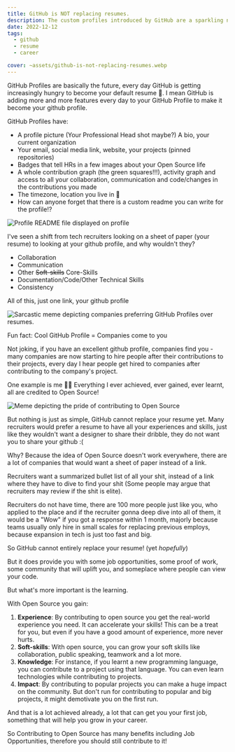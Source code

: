 ```yaml
---
title: GitHub is NOT replacing resumes.
description: The custom profiles introduced by GitHub are a sparkling new way of expression. With this, does GitHub finally replace resumes?
date: 2022-12-12
tags:
  - github
  - resume
  - career

cover: ~assets/github-is-not-replacing-resumes.webp
---
```


GitHub Profiles are basically the future, every day GitHub is getting increasingly hungry to become your default resume 👀. I mean GitHub is adding more and more features every day to your GitHub Profile to make it become your github profile.

GitHub Profiles have:

- A profile picture (Your Professional Head shot maybe?) A bio, your current organization
- Your email, social media link, website, your projects (pinned repositories)
- Badges that tell HRs in a few images about your Open Source life
- A whole contribution graph (the green squares!!!), activity graph and access to all your collaboration, communication and code/changes in the contributions you made
- The timezone, location you live in 👀
- How can anyone forget that there is a custom readme you can write for the profile!?

![Profile README file displayed on profile](~assets/profile-with-readme.webp)

I've seen a shift from tech recruiters looking on a sheet of paper (your resume) to looking at your github profile, and why wouldn't they?

- Collaboration
- Communication
- Other ~~Soft-skills~~ Core-Skills
- Documentation/Code/Other Technical Skills
- Consistency

All of this, just one link, your github profile

![Sarcastic meme depicting companies preferring GitHub Profiles over resumes.](~assets/github-resume.webp)

Fun fact: Cool GitHub Profile = Companies come to you

Not joking, if you have an excellent github profile, companies find you - many companies are now starting to hire people after their contributions to their projects, every day I hear people get hired to companies after contributing to the company's project.

One example is me 🙋🏻 Everything I ever achieved, ever gained, ever learnt, all are credited to Open Source!

![Meme depicting the pride of contributing to Open Source](~assets/oss-gatsby.webp)

But nothing is just as simple, GitHub cannot replace your resume yet. Many recruiters would prefer a resume to have all your experiences and skills, just like they wouldn't want a designer to share their dribble, they do not want you to share your github :(

Why? Because the idea of Open Source doesn't work everywhere, there are a lot of companies that would want a sheet of paper instead of a link.

Recruiters want a summarized bullet list of all your shit, instead of a link where they have to dive to find your shit (Some people may argue that recruiters may review if the shit is elite).

Recruiters do not have time, there are 100 more people just like you, who applied to the place and if the recruiter gonna deep dive into all of them, it would be a "Wow" if you got a response within 1 month, majorly because teams usually only hire in small scales for replacing previous employs, because expansion in tech is just too fast and big.

So GitHub cannot entirely replace your resume! (yet _hopefully_)

But it does provide you with some job opportunities, some proof of work, some community that will uplift you, and someplace where people can view your code.

But what's more important is the learning.

With Open Source you gain:

1. **Experience**: By contributing to open source you get the real-world experience you need. It can accelerate your skills! This can be a treat for you, but even if you have a good amount of experience, more never hurts.
2. **Soft-skills**: With open source, you can grow your soft skills like collaboration, public speaking, teamwork and a lot more.
3. **Knowledge**: For instance, if you learnt a new programming language, you can contribute to a project using that language. You can even learn technologies while contributing to projects.
4. **Impact**: By contributing to popular projects you can make a huge impact on the community. But don't run for contributing to popular and big projects, it might demotivate you on the first run.

And that is a lot achieved already, a lot that can get you your first job, something that will help you grow in your career.

So Contributing to Open Source has many benefits including Job Opportunities, therefore you should still contribute to it!
